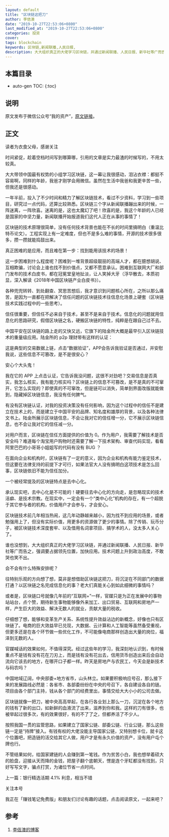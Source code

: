 ```yaml
---
layout: default
title: "区块链这把刀"
author: 李佶澳
date: "2019-10-27T22:53:06+0800"
last_modified_at: "2019-10-27T22:53:06+0800"
categories: 投资
cover:
tags: blockchain
keywords: 区块链,新闻联播,人民日报,
description: 大大组织真正的大佬学习区块链，并通过新闻联播、人民日报、新华社等广而告之，强调要占据领先位置，加快应用
---
```


## 本篇目录

* auto-gen TOC:
{:toc}

## 说明

原文发布于微信公众号“我的资产”，[原文链接](https://mp.weixin.qq.com/s/UxTTwvm71RiEsROgP9nTrw)。

## 正文

读者为衣食父母，感谢关注


时间紧促，趁着空档时间写到哪算哪，引用的文章是实力最渣的时候写的，不用太较真。


大大带领中国最有权势的小组学习区块链，这一幕让我很感动，泪沾衣襟：都挺不容易啊，同样的年龄，我爸才刚学会用微信。虽然在生活中我爸和我更辛苦一些，但我还是很感动。


一年半前，投入了不少时间和精力了解区块链技术，看过不少资料，学习到一些项目，研究过一点代码，还算比较熟悉。区块链三个字从新闻联播蹦出来的时候，一阵迷离，一阵欣喜。迷离的是，这也太魔幻了吧！欣喜的是，我这个年龄的人已经是国家的中坚力量，新闻联播开始报道我们这代人正在从事的事情了！


区块链的技术原理很简单，没有任何技术背景也能在不长的时间里搞明白（重温比特币论文）。工程实现上有一定难度，但也不是多么难的事情，开源的技术很多很多，攒一攒就能捣鼓出来。


真正困难的是应用，而且难在第一步：找到能用该技术的场景！


这一步困难到什么程度呢？困难到一堆背景超级靓丽的高端人才，都在臆想胡说、互相欺骗，讨论会上谁也找不到价值点，又都不愿意承认。困难到互联网大厂和部门发布的技术白皮书，都在冠冕堂皇地扯淡，让人笑掉大牙（浮华散去，本质初显，深入解读《2018年中国区块链产业白皮书》）。


各种兜兜转转、到处翻查、冥思苦想后，我才意识到问题核心所在，之所以那么痛苦，是因为一直都在把解决了信任问题的区块链技术往信息化场景上硬套（区块链技术实践过程中的一些思考）。


信任很重要，但信任不必来自于技术，甚至不是来自于技术。信息化的问题就用信息化的思路研究，假借区块链之名，硬搬区块链的特性，纯粹是在跟自己过不去。


中国平安在区块链的路上走的又快又远，它旗下的陆金所大概是最早引入区块链技术的重量级应用。陆金所的 p2p 理财带有这样的认证：



这是典型的交易数据上链，点击“数据验证”，APP会告诉我验证是否通过，并安慰我说，这些信息不可篡改，是不是很安心？


安心个大头鬼！


我在它的 APP 上点击认证，它告诉我没问题，这很不对劲吧？交易信息是否真实，我怎么核实，我有能力核实吗？区块链上的信息不可篡改，是不是真的不可窜开，它怎么实现的？即使真的不可窜改，但是链可以消失，简单到界面改版就能做到，隐藏掉区块链信息，我没有任何脾气。


有没有区块链认证，对我的投资决策没有任何影响，因为这个过程中的信任不是建立在技术上的，而是建立于中国平安的品牌、知名度和雄厚的背景，以及各种法律文书上。陆金所展示区块链信息，不会让我对它的信任增一分，它不展示区块链信息，也不会让我对它的信任减一分。


对用户而言，区块链在信任方面提供的价值为 0。作为用户，我需要了解技术是否安全吗？难道每个淘宝用户购物时还需要了解一下技术架构、审查代码实现，看看阿里巴巴的小哥哥小姐姐写的代码有没有 BUG ？


在面向企业和机构时，区块链有了一定的意义，因为企业和机构有能力鉴定技术，但这要在法律支持的前提下才可行，如果法官大人没有搞明白这项技术是怎么回事，区块链依旧不能为信任加分。


一个被经常提及的区块链特点是去中心化。


承认现实吧，去中心化是不可能的！硬要往去中心化的方向走，是忽略现实的技术洁癖、是技术宗教。在现实中，一定会有一个“类中心化”机构的存在，有一个超脱于其它参与者的机构，价值用户才会参与，才会安心。


区块链技术前几年相当热闹，这几年动静越来越小，因为找不到应用的场景，或者勉强用上了，但没有实际价值，用更多的资源做了更少的事情。除了传销、玩币分子，被区块链技术深度套牢、以及借用名词拿项目、搞学术的人，没太多人关心了。


谁也没想到，大大组织真正的大佬学习区块链，并通过新闻联播、人民日报、新华社等广而告之，强调要占据领先位置，加快应用。技术问题上升到政治高度，不敢哭也笑不出。


会不会有什么特殊安排呢？


往特别乐观的方向想了想，莫非是想借助区块链这把刀，将沉淀在不同部门的数据打通？以区块链之名完成信息化的事？老大们真能关心到如此细微的事情吗？


或者是，区块链口号就像几年前的“互联网+”一样，官媒只是为正在发展中的事物站站台，点个赞，期待新生事物能够像外来加工、出口贸易、互联网和房地产一样，产生巨大的效益、解决无数人的就业，贡献大量的税收。


仔细想了想，能够和变革生产关系、系统性提升效益沾边的新概念，好像也只有区块链了。电商的巨大效益早已兑现，大数据、云计算和人工智能等虽然备受重视，但更多还是在各个环节做一些优化工作，不可能像电商那样创造出大量的岗位，福泽到无数的人。


官媒喊话的效果如何，不值得深究。经过这些年的学习，我深刻地认识到，有时候重点不是钱有没有花在刀刃上，而是钱有没有花出去，信用货币创造出来后会自动流向它该去的地方，在哪开口子都一样。昨天是房地产与农民工，今天会是新技术与码农吗？


中国地域辽阔，中央部委+地方省市，山头林立。如果要积极响应号召，那么接下来的发展路线必然是：各省市、各部委纷纷在中央的号召下，各自建设各自的链。项目由各个部门主持，钱从各个部门的经费里出，事情交给大大小小的公司去做。


区块链就像一把刀，被中央高高举起，在各行各业划上那么一刀，沉淀在各个地方的钱有了新的出口，如新鲜的血液流了出来，滋养到你和我。这样的刀有很多，也被举起过很多次，有的效果很好，有的不了了之，但都养活了不少人。


按照我国一贯的监管思路，如果建立了国家公链、部委公链、行业公链，那么这些链一定是“持牌”接入。有钱有权的大佬没能主导国家公链，又特别想卡位，就卡这个位置吧，把造链的活交给其它人做，用户才是有永久价值的资产，没有用户屯个牌也行。


不管结果如何，给国家建链的人会赚到第一笔钱。作为贫苦小白，我也想举着硕大的脸盘，迎接从天而降的金钱，把屋子翻个底朝天，愣是连个牙缸都没有找到，只好写写文字，骗点打赏，为诸位节省一点时间。


上一篇：银行精选活期 4.1% 利息，相当不错


关注本号

我正在「赚钱笔记免费版」和朋友们讨论有趣的话题，点击阅读原文，一起来吧？

## 参考

1. [李佶澳的博客][1]

[1]: https://www.lijiaocn.com "李佶澳的博客"
